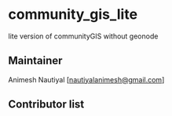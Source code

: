 # community_gis_lite
lite version of communityGIS without geonode

## Maintainer
Animesh Nautiyal [nautiyalanimesh@gmail.com]

## Contributor list
